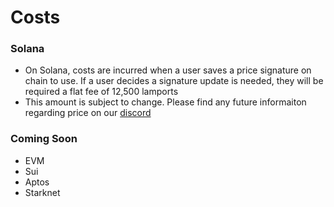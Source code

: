# Costs

### Solana

* On Solana, costs are incurred when a user saves a price signature on chain to use.  If a user decides a signature update is needed, they will be required a flat fee of 12,500 lamports
* This amount is subject to change. Please find any future informaiton regarding price on our [discord](https://discord.com/invite/switchboardxyz)

### Coming Soon

* EVM
* Sui
* Aptos
* Starknet
